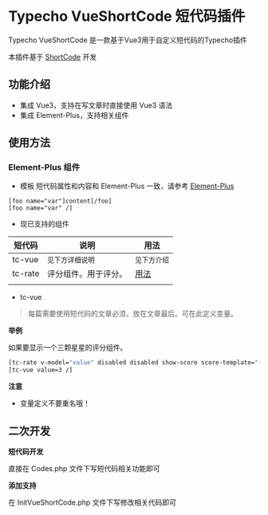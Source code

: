 # Typecho VueShortCode 短代码插件
Typecho VueShortCode 是一款基于Vue3用于自定义短代码的Typecho插件

本插件基于 [ShortCode](https://github.com/moeshin/Typecho-Plugin-ShortCode) 开发

## 功能介绍
* 集成 Vue3，支持在写文章时直接使用 Vue3 语法
* 集成 Element-Plus，支持相关组件
## 使用方法
### Element-Plus 组件
* 模板
短代码属性和内容和 Element-Plus 一致，请参考 [Element-Plus](https://element-plus.gitee.io/zh-CN/component/button.html)

```
[foo name="var"]content[/foo]
[foo name="var" /]
```
* 现已支持的组件

| 短代码  | 说明                 | 用法                                                         |
| ------- | -------------------- | ------------------------------------------------------------ |
| tc-vue  | `见下方详细说明`     | `见下方介绍`                                                 |
| tc-rate | 评分组件。用于评分。 | [用法](https://element-plus.gitee.io/zh-CN/component/rate.html) |
|         |                      |                                                              |

* tc-vue

> 每篇需要使用短代码的文章必须，放在文章最后。可在此定义变量。

**举例**

如果要显示一个三颗星星的评分组件。

```bash
[tc-rate v-model="value" disabled disabled show-score score-template="{value}" /]
[tc-vue value=3 /]
```

**注意**

* 变量定义不要重名哦！

## 二次开发

**短代码开发**

直接在 Codes.php 文件下写短代码相关功能即可

**添加支持**

在 InitVueShortCode.php 文件下写修改相关代码即可
